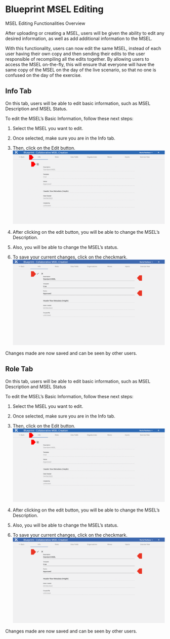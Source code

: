 # Blueprint MSEL Editing

MSEL Editing Functionalities Overview

After uploading or creating a MSEL, users will be given the ability to edit any desired information, as well as add additional information to the MSEL. 

With this functionality, users can now edit the same MSEL, instead of each user having their own copy and then sending their edits to the user responsible of recompiling all the edits together. By allowing users to access the MSEL on-the-fly, this will ensure that everyone will have the same copy of the MSEL on the day of the live scenario, so that no one is confused on the day of the exercise.

## Info Tab

On this tab, users will be able to edit basic information, such as MSEL Description and MSEL Status.




To edit the MSEL’s Basic Information, follow these next steps:

1. Select the MSEL you want to edit.
2. Once selected, make sure you are in the Info tab.
3. Then, click on the Edit button.
![Blueprint Info](../../assets/img/blueprint-info-1.png)

4. After clicking on the edit button, you will be able to change the MSEL’s Description.
5. Also, you will be able to change the MSEL’s status.
6. To save your current changes, click on the checkmark. 
![Blueprint Info](../../assets/img/blueprint-info-2.png)

Changes made are now saved and can be seen by other users.

## Role Tab

On this tab, users will be able to edit basic information, such as MSEL Description and MSEL Status




To edit the MSEL’s Basic Information, follow these next steps:
1. Select the MSEL you want to edit.
2. Once selected, make sure you are in the Info tab.
3. Then, click on the Edit button.
![Blueprint Info](../../assets/img/blueprint-info-1.png)

4. After clicking on the edit button, you will be able to change the MSEL’s Description.
5. Also, you will be able to change the MSEL’s status.
6. To save your current changes, click on the checkmark.
![Blueprint Info](../../assets/img/blueprint-info-2.png)

Changes made are now saved and can be seen by other users.
